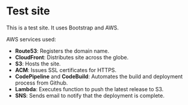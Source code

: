 # Test site

This is a test site. It uses Bootstrap and AWS.

AWS services used:

- **Route53**: Registers the domain name.
- **CloudFront**: Distributes site across the globe.
- **S3**: Hosts the site.
- **ACM**: Issues SSL certificates for HTTPS.
- **CodePipeline** and **CodeBuild**: Automates the build and deployment process from Github.
- **Lambda**: Executes function to push the latest release to S3.
- **SNS**: Sends email to notify that the deployment is complete.
